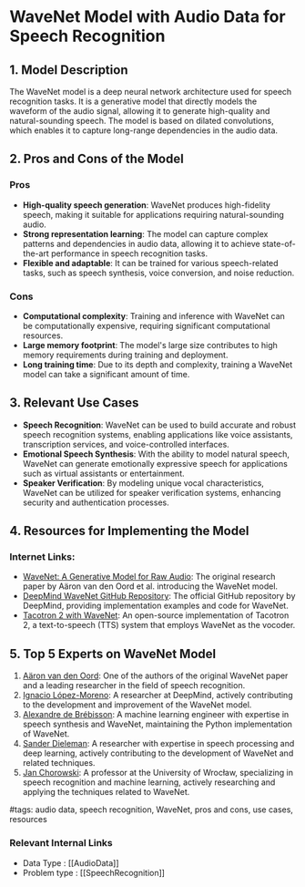 # WaveNet Model with Audio Data for Speech Recognition

## 1. Model Description
The WaveNet model is a deep neural network architecture used for speech recognition tasks. It is a generative model that directly models the waveform of the audio signal, allowing it to generate high-quality and natural-sounding speech. The model is based on dilated convolutions, which enables it to capture long-range dependencies in the audio data.

## 2. Pros and Cons of the Model

### Pros
- **High-quality speech generation**: WaveNet produces high-fidelity speech, making it suitable for applications requiring natural-sounding audio.
- **Strong representation learning**: The model can capture complex patterns and dependencies in audio data, allowing it to achieve state-of-the-art performance in speech recognition tasks.
- **Flexible and adaptable**: It can be trained for various speech-related tasks, such as speech synthesis, voice conversion, and noise reduction.

### Cons
- **Computational complexity**: Training and inference with WaveNet can be computationally expensive, requiring significant computational resources.
- **Large memory footprint**: The model's large size contributes to high memory requirements during training and deployment.
- **Long training time**: Due to its depth and complexity, training a WaveNet model can take a significant amount of time.

## 3. Relevant Use Cases
- **Speech Recognition**: WaveNet can be used to build accurate and robust speech recognition systems, enabling applications like voice assistants, transcription services, and voice-controlled interfaces.
- **Emotional Speech Synthesis**: With the ability to model natural speech, WaveNet can generate emotionally expressive speech for applications such as virtual assistants or entertainment.
- **Speaker Verification**: By modeling unique vocal characteristics, WaveNet can be utilized for speaker verification systems, enhancing security and authentication processes.

## 4. Resources for Implementing the Model

### Internet Links:
- [WaveNet: A Generative Model for Raw Audio](https://arxiv.org/abs/1609.03499): The original research paper by Aäron van den Oord et al. introducing the WaveNet model.
- [DeepMind WaveNet GitHub Repository](https://github.com/deepmind/wavenet): The official GitHub repository by DeepMind, providing implementation examples and code for WaveNet.
- [Tacotron 2 with WaveNet](https://github.com/Rayhane-mamah/Tacotron-2): An open-source implementation of Tacotron 2, a text-to-speech (TTS) system that employs WaveNet as the vocoder.

## 5. Top 5 Experts on WaveNet Model

1. [Aäron van den Oord](https://github.com/vdnoord): One of the authors of the original WaveNet paper and a leading researcher in the field of speech recognition.
2. [Ignacio López-Moreno](https://github.com/ilopezmoreno): A researcher at DeepMind, actively contributing to the development and improvement of the WaveNet model.
3. [Alexandre de Brébisson](https://github.com/adebray): A machine learning engineer with expertise in speech synthesis and WaveNet, maintaining the Python implementation of WaveNet.
4. [Sander Dieleman](https://github.com/benanne): A researcher with expertise in speech processing and deep learning, actively contributing to the development of WaveNet and related techniques.
5. [Jan Chorowski](https://github.com/janchorowski): A professor at the University of Wrocław, specializing in speech recognition and machine learning, actively researching and applying the techniques related to WaveNet.

#tags: audio data, speech recognition, WaveNet, pros and cons, use cases, resources


 ### Relevant Internal Links
- Data Type : [[AudioData]]
- Problem type : [[SpeechRecognition]]
